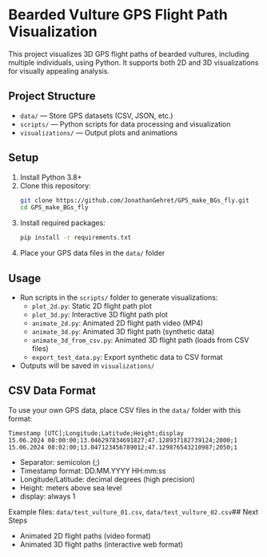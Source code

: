 # Bearded Vulture GPS Flight Path Visualization

This project visualizes 3D GPS flight paths of bearded vultures, including multiple individuals, using Python. It supports both 2D and 3D visualizations for visually appealing analysis.

## Project Structure
- `data/` — Store GPS datasets (CSV, JSON, etc.)
- `scripts/` — Python scripts for data processing and visualization
- `visualizations/` — Output plots and animations

## Setup
1. Install Python 3.8+
2. Clone this repository:
   ```bash
   git clone https://github.com/JonathanGehret/GPS_make_BGs_fly.git
   cd GPS_make_BGs_fly
   ```
3. Install required packages:
   ```bash
   pip install -r requirements.txt
   ```
4. Place your GPS data files in the `data/` folder

## Usage
- Run scripts in the `scripts/` folder to generate visualizations:
    - `plot_2d.py`: Static 2D flight path plot
    - `plot_3d.py`: Interactive 3D flight path plot
    - `animate_2d.py`: Animated 2D flight path video (MP4)
    - `animate_3d.py`: Animated 3D flight path (synthetic data)
    - `animate_3d_from_csv.py`: Animated 3D flight path (loads from CSV files)
    - `export_test_data.py`: Export synthetic data to CSV format
- Outputs will be saved in `visualizations/`

## CSV Data Format
To use your own GPS data, place CSV files in the `data/` folder with this format:
```
Timestamp [UTC];Longitude;Latitude;Height;display
15.06.2024 08:00:00;13.046297834691827;47.128937182739124;2000;1
15.06.2024 08:02:00;13.047123456789012;47.129876543210987;2050;1
```
- Separator: semicolon (;)
- Timestamp format: DD.MM.YYYY HH:mm:ss
- Longitude/Latitude: decimal degrees (high precision)
- Height: meters above sea level
- display: always 1

Example files: `data/test_vulture_01.csv`, `data/test_vulture_02.csv`## Next Steps
- Animated 2D flight paths (video format)
- Animated 3D flight paths (interactive web format)
